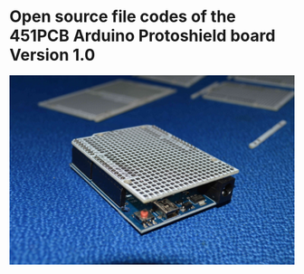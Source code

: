 # Open source file codes of the 451PCB Arduino Protoshield board Version 1.0


![alt text](https://github.com/451PCBCOM/Arduino-Protoshield-Board/blob/master/FILES/version%201.0/PICTURES/451PCB-ejemplo-arduino-low-lte.jpg)
